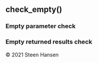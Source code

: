 



## check_empty()

### Empty parameter check

### Empty returned results check

&copy; 2021 Steen Hansen
